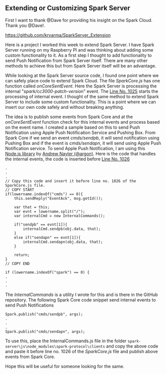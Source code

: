 Extending or Customizing Spark Server
----------------------

First I want to thank @Dave for providing his insight on the Spark Cloud. Thank you @Dave!.

https://github.com/krvarma/SparkServer_Extension

Here is a project I worked this week to extend Spark Server. I have Spark Server running on my Raspberry PI and was thinking about adding some custom functionality to it. As a first step I thought to add functionality to send Push Notification from Spark Server itself. There are many other methods to achieve this but from Spark Server itself will be an advantage.

While looking at the Spark Server source code, I found one point where we can safely place code to extend Spark Cloud. The file *SparkCore.js* has one function called *onCoreSentEvent*.  Here the Spark Server is processing the internal "*spark/cc3000-patch-version*" event. The [Line No. 1025](https://github.com/spark/spark-protocol/blob/master/js/clients/SparkCore.js#L1025) starts the processing of internal event. I thought of the same method to extend Spark Server to include some custom functionality. This is a point where we can insert our own code safely and without breaking anything. 

The idea is to publish some events from Spark Core and at the *onCoreSentEvent* function check for this internal events and process based on the event name. I created a sample based on this to send Push Notification using Apple Push Notification Service and Pushing Box. From Spark Core if we send an event *cmds/sendpb*, it will send notification using Pushing Box and if the event is *cmds/sendapn*, it will send using Apple Push Notification service. To send Apple Push Notification, I am using this [Node.js library](https://github.com/argon/node-apn) by [Andrew Nayler (@argon)](https://github.com/argon). Here is the code that handles the internal events, the code is inserted before [Line No. 1026](https://github.com/spark/spark-protocol/blob/master/js/clients/SparkCore.js#L1026)

    .
    .
    .
    // Copy this code and insert it before line no. 1026 of the SparkCore.js file.
    // COPY START
    if(lowername.indexOf("cmds") == 0){
		this.sendReply("EventAck", msg.getId());
		
		var that = this;
		var evnt = lowername.split("/");
		var internalCmd = new InternalCommands();
		
		if("sendpb" == evnt[1]){
			internalCmd.sendpb(obj.data, that);
		}
		else if("sendapn" == evnt[1]){
			internalCmd.sendapn(obj.data, that);
		}
		
		return;
	}
	// COPY END
	
	if (lowername.indexOf("spark") == 0) {
	.
	.
	.
The *InternalCommands* is a utility I wrote for this and is there in the GitHub repository. The following Spark Core code snippet send internal events to send Push Notifications

    Spark.publish("cmds/sendpb", args);
    .
    .
    .
    Spark.publish("cmds/sendapn", args);

To use this, place the InternalCommands.js file in the folder `spark-server\js\node_modules\spark-protocol\clients` and copy the above code and paste it before line no. 1026 of the *SparkCore.js* file and publish above events from Spark Core.

Hope this will be useful for someone looking for the same.